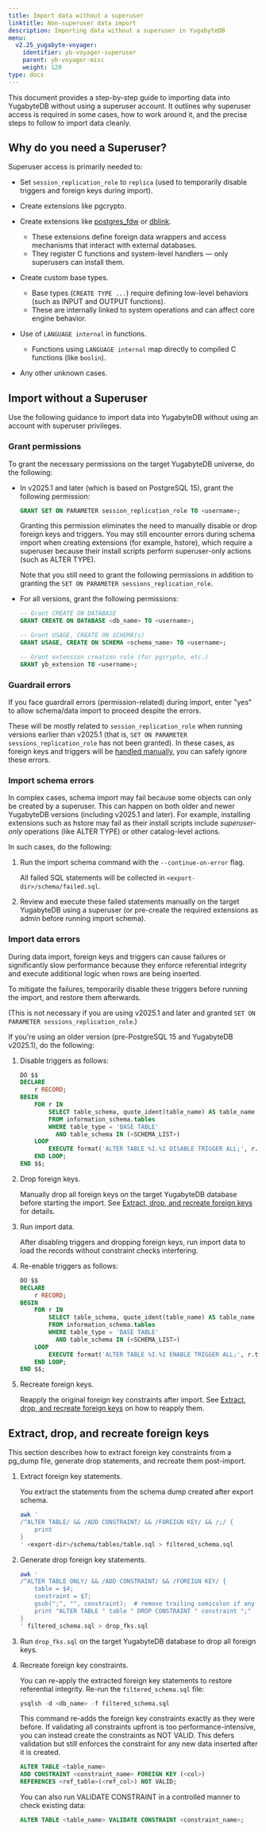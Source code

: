```yaml
---
title: Import data without a superuser
linktitle: Non-superuser data import
description: Importing data without a superuser in YugabyteDB
menu:
  v2.25_yugabyte-voyager:
    identifier: yb-voyager-superuser
    parent: yb-voyager-misc
    weight: 120
type: docs
---
```


This document provides a step-by-step guide to importing data into YugabyteDB without using a superuser account. It outlines why superuser access is required in some cases, how to work around it, and the precise steps to follow to import data cleanly.

## Why do you need a Superuser?

Superuser access is primarily needed to:

- Set `session_replication_role` to `replica` (used to temporarily disable triggers and foreign keys during import).

- Create extensions like pgcrypto.

- Create extensions like [postgres_fdw](https://www.postgresql.org/docs/current/postgres-fdw.html) or [dblink](https://www.postgresql.org/docs/current/dblink.html).

  - These extensions define foreign data wrappers and access mechanisms that interact with external databases.
  - They register C functions and system-level handlers — only superusers can install them.

- Create custom base types.

  - Base types (`CREATE TYPE ...`) require defining low-level behaviors (such as INPUT and OUTPUT functions).
  - These are internally linked to system operations and can affect core engine behavior.

- Use of `LANGUAGE internal` in functions.

  - Functions using `LANGUAGE internal` map directly to compiled C functions (like `boolin`).

- Any other unknown cases.

## Import without a Superuser

Use the following guidance to import data into YugabyteDB without using an account with superuser privileges.

### Grant permissions

To grant the necessary permissions on the target YugabyteDB universe, do the following:

- In v2025.1 and later (which is based on PostgreSQL 15), grant the following permission:

    ```sql
    GRANT SET ON PARAMETER session_replication_role TO <username>;
    ```

    Granting this permission eliminates the need to manually disable or drop foreign keys and triggers. You may still encounter errors during schema import when creating extensions (for example, hstore), which require a superuser because their install scripts perform superuser-only actions (such as ALTER TYPE).

    Note that you still need to grant the following permissions in addition to granting the `SET ON PARAMETER sessions_replication_role`.

- For all versions, grant the following permissions:

    ```sql
    -- Grant CREATE ON DATABASE
    GRANT CREATE ON DATABASE <db_name> TO <username>;

    -- Grant USAGE, CREATE ON SCHEMA(s)
    GRANT USAGE, CREATE ON SCHEMA <schema_name> TO <username>;

    -- Grant extension creation role (for pgcrypto, etc.)
    GRANT yb_extension TO <username>;
    ```

### Guardrail errors

If you face guardrail errors (permission-related) during import, enter "yes" to allow schema/data import to proceed despite the errors.

These will be mostly related to `session_replication_role` when running versions earlier than v2025.1 (that is, `SET ON PARAMETER sessions_replication_role` has not been granted). In these cases, as foreign keys and triggers will be [handled manually](#import-data-errors), you can safely ignore these errors.

### Import schema errors

In complex cases, schema import may fail because some objects can only be created by a superuser. This can happen on both older and newer YugabyteDB versions (including v2025.1 and later). For example, installing extensions such as hstore may fail as their install scripts include _superuser-only_ operations (like ALTER TYPE) or other catalog-level actions.

In such cases, do the following:

1. Run the import schema command with the `--continue-on-error` flag.

    All failed SQL statements will be collected in `<export-dir>/schema/failed.sql`.

1. Review and execute these failed statements manually on the target YugabyteDB using a superuser (or pre-create the required extensions as admin before running import schema).

### Import data errors

During data import, foreign keys and triggers can cause failures or significantly slow performance because they enforce referential integrity and execute additional logic when rows are being inserted.

To mitigate the failures, temporarily disable these triggers before running the import, and restore them afterwards.

(This is not necessary if you are using v2025.1 and later and granted `SET ON PARAMETER sessions_replication_role`.)

If you're using an older version (pre-PostgreSQL 15 and YugabyteDB v2025.1), do the following:

1. Disable triggers as follows:

    ```sql
    DO $$
    DECLARE
        r RECORD;
    BEGIN
        FOR r IN
            SELECT table_schema, quote_ident(table_name) AS table_name
            FROM information_schema.tables
            WHERE table_type = 'BASE TABLE'
              AND table_schema IN (<SCHEMA_LIST>)
        LOOP
            EXECUTE format('ALTER TABLE %I.%I DISABLE TRIGGER ALL;', r.table_schema, r.table_name);
        END LOOP;
    END $$;
    ```

1. Drop foreign keys.

    Manually drop all foreign keys on the target YugabyteDB database before starting the import. See [Extract, drop, and recreate foreign keys](#extract-drop-and-recreate-foreign-keys) for details.

1. Run import data.

    After disabling triggers and dropping foreign keys, run import data to load the records without constraint checks interfering.

1. Re-enable triggers as follows:

    ```sql
    DO $$
    DECLARE
        r RECORD;
    BEGIN
        FOR r IN
            SELECT table_schema, quote_ident(table_name) AS table_name
            FROM information_schema.tables
            WHERE table_type = 'BASE TABLE'
              AND table_schema IN (<SCHEMA_LIST>)
        LOOP
            EXECUTE format('ALTER TABLE %I.%I ENABLE TRIGGER ALL;', r.table_schema, r.table_name);
        END LOOP;
    END $$;
    ```

1. Recreate foreign keys.

   Reapply the original foreign key constraints after import. See [Extract, drop, and recreate foreign keys](#extract-drop-and-recreate-foreign-keys) on how to reapply them.

## Extract, drop, and recreate foreign keys

This section describes how to extract foreign key constraints from a pg_dump file, generate drop statements, and recreate them post-import.

1. Extract foreign key statements.

   You extract the statements from the schema dump created after export schema.

    ```sh
    awk '
    /^ALTER TABLE/ && /ADD CONSTRAINT/ && /FOREIGN KEY/ && /;/ {
        print
    }
    ' <export-dir>/schema/tables/table.sql > filtered_schema.sql
    ```

1. Generate drop foreign key statements.

    ```sh
    awk '
    /^ALTER TABLE ONLY/ && /ADD CONSTRAINT/ && /FOREIGN KEY/ {
        table = $4;
        constraint = $7;
        gsub(";", "", constraint);  # remove trailing semicolon if any
        print "ALTER TABLE " table " DROP CONSTRAINT " constraint ";"
    }
    ' filtered_schema.sql > drop_fks.sql
    ```

1. Run `drop_fks.sql` on the target YugabyteDB database to drop all foreign keys.

1. Recreate foreign key constraints.

    You can re-apply the extracted foreign key statements to restore referential integrity. Re-run the `filtered_schema.sql` file:

    ```sql
    ysqlsh -d <db_name> -f filtered_schema.sql
    ```

    This command re-adds the foreign key constraints exactly as they were before. If validating all constraints upfront is too performance-intensive, you can instead create the constraints as NOT VALID. This defers validation but still enforces the constraint for any new data inserted after it is created.

    ```sql
    ALTER TABLE <table_name>
    ADD CONSTRAINT <constraint_name> FOREIGN KEY (<col>)
    REFERENCES <ref_table>(<ref_col>) NOT VALID;
    ```

    You can also run VALIDATE CONSTRAINT in a controlled manner to check existing data:

    ```sql
    ALTER TABLE <table_name> VALIDATE CONSTRAINT <constraint_name>;
    ```
